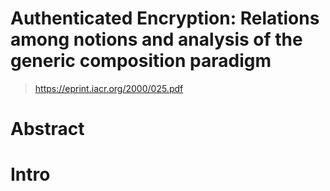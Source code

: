 # Authenticated Encryption: Relations among notions and analysis of the generic composition paradigm
> https://eprint.iacr.org/2000/025.pdf

# Abstract

# Intro

